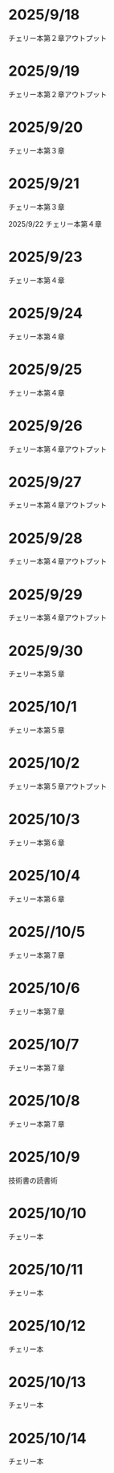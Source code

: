 # 2025/9/18
チェリー本第２章アウトプット

# 2025/9/19
チェリー本第２章アウトプット

# 2025/9/20
チェリー本第３章

# 2025/9/21
チェリー本第３章

2025/9/22
チェリー本第４章

# 2025/9/23
チェリー本第４章

# 2025/9/24
チェリー本第４章

# 2025/9/25
チェリー本第４章

# 2025/9/26
チェリー本第４章アウトプット

# 2025/9/27
チェリー本第４章アウトプット

# 2025/9/28
チェリー本第４章アウトプット

# 2025/9/29
チェリー本第４章アウトプット

# 2025/9/30
チェリー本第５章

# 2025/10/1
チェリー本第５章

# 2025/10/2
チェリー本第５章アウトプット

# 2025/10/3
チェリー本第６章

# 2025/10/4
チェリー本第６章

# 2025//10/5
チェリー本第７章

# 2025/10/6
チェリー本第７章

# 2025/10/7
チェリー本第７章

# 2025/10/8
チェリー本第７章

# 2025/10/9
技術書の読書術

# 2025/10/10
チェリー本

# 2025/10/11
チェリー本

# 2025/10/12
チェリー本

# 2025/10/13
チェリー本

# 2025/10/14
チェリー本
